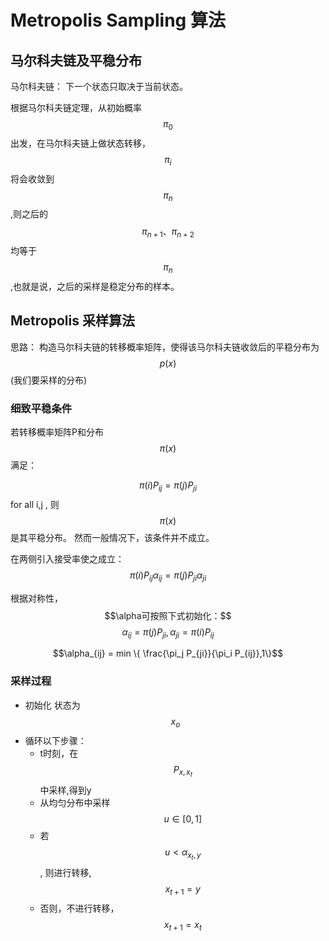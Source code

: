 # Metropolis Sampling 算法

## 马尔科夫链及平稳分布

马尔科夫链： 下一个状态只取决于当前状态。

根据马尔科夫链定理，从初始概率 $$\pi_0$$ 出发，在马尔科夫链上做状态转移，$$\pi_i$$将会收敛到$$\pi_n$$,则之后的$$\pi_{n+1}、 \pi_{n+2} $$ 均等于$$\pi_n$$,也就是说，之后的采样是稳定分布的样本。

## Metropolis 采样算法

思路：
构造马尔科夫链的转移概率矩阵，使得该马尔科夫链收敛后的平稳分布为$$p(x)$$(我们要采样的分布)

### 细致平稳条件
若转移概率矩阵P和分布$$\pi(x)$$满足：

$$\pi(i) P_{ij} = \pi(j) P_{ji}$$ for all i,j , 则$$\pi(x)$$ 是其平稳分布。
然而一般情况下，该条件并不成立。

在两侧引入接受率使之成立：
$$\pi(i) P_{ij} \alpha_{ij} = \pi(j) P_{ji} \alpha_{ji}$$

根据对称性，$$\alpha可按照下式初始化：$$
$$\alpha_{ij} = \pi(j) P_{ji}, \alpha_{ji} = \pi(i) P_{ij}$$


$$\alpha_{ij} = min \{ \frac{\pi_j P_{ji}}{\pi_i P_{ij}},1\}$$

### 采样过程

- 初始化 状态为 $$x_o$$
- 循环以下步骤：
    - t时刻，在$$P_{x,x_t}$$中采样,得到y
    - 从均匀分布中采样$$u \in [0,1]$$
    - 若$$u < \alpha_{x_t, y}$$, 则进行转移,$$x_{t+1} = y$$
    - 否则，不进行转移，$$x_{t+1} = x_t$$


 

